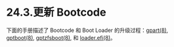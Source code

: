 # 24.3.更新 Bootcode

下面的手册描述了 Bootcode 和 Boot Loader 的升级过程：[gpart(8)](https://www.freebsd.org/cgi/man.cgi?query=gpart&sektion=8&format=html), [gptboot(8)](https://www.freebsd.org/cgi/man.cgi?query=gptboot&sektion=8&format=html), [gptzfsboot(8)](https://www.freebsd.org/cgi/man.cgi?query=gptzfsboot&sektion=8&format=html), 和 [loader.efi(8)](https://www.freebsd.org/cgi/man.cgi?query=loader.efi&sektion=8&format=html)。